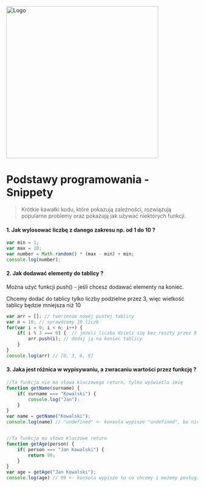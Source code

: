 <img alt="Logo" src="http://coderslab.pl/svg/logo-coderslab.svg" width="400">

# Podstawy programowania - Snippety
> Krótkie kawałki kodu, które pokazują zależności, rozwiązują popularne problemy oraz pokazują jak używać niektórych funkcji.


#### 1. Jak wylosować liczbę z danego zakresu np. od 1 do 10 ?

```JavaScript
var min = 1;
var max = 10;
var number = Math.random() * (max - min) + min;
console.log(number);
```

#### 2. Jak dodawać elementy do tablicy ?
Można użyć funkcji push() - jeśli chcesz dodawać elementy na koniec.

Chcemy dodać do tablicy tylko liczby podzielne przez 3, więc wielkość tablicy będzie mniejsza niż
10


```JavaScript
var arr = []; // tworzenie nowej pustej tablicy
var n = 10; // sprawdzamy 10 liczb
for(var i = 0; i < n; i++) {
    if( i % 3 === 0) {  // jeżeli liczba dzieli się bez reszty przez 0 to
        arr.push(i); // dodaj ją na koniec tablicy
    }
}
console.log(arr) // [0, 3, 6, 9]
```

#### 3. Jaka jest różnica w wypisywaniu, a zwracaniu wartości przez funkcję ?

```JavaScript
//Ta funkcja nie ma słowa kluczowego return, tylko wyświetla imię
function getName(surname) {
    if( surname === "Kowalski") {
        console.log("Jan");
    }    
}
var name = getName("Kowalski");
console.log(name) // "undefined" <- konsola wypisze "undefined", bo nic nie zwracamy


//Ta funkcja ma słowo kluczowe return
function getAge(person) {
    if( person === "Jan Kowalski") {
        return 99;
    }    
}
var age = getAge("Jan Kowalski");
console.log(age) // 99 <- konsola wypisze to co chcemy i możemy posługiwac się tą zmienną dalej w kodzie
```
